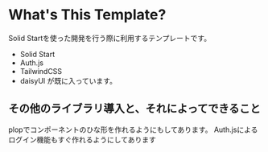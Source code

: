 # What's This Template?
Solid Startを使った開発を行う際に利用するテンプレートです。
- Solid Start
- Auth.js
- TailwindCSS
- daisyUI
が既に入っています。

## その他のライブラリ導入と、それによってできること
plopでコンポーネントのひな形を作れるようにもしてあります。
Auth.jsによるログイン機能もすぐ作れるようにしてあります
